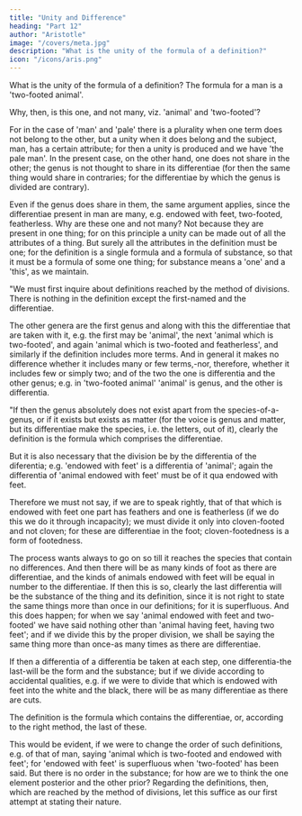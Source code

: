 ```yaml
---
title: "Unity and Difference"
heading: "Part 12"
author: "Aristotle"
image: "/covers/meta.jpg"
description: "What is the unity of the formula of a definition?"
icon: "/icons/aris.png"
---
```


<!-- "Now let us treat first of definition, in so far as we have not treated of it in the Analytics; for the problem stated in them is useful for our inquiries concerning substance. 
 -->

What is the unity of the formula of a definition? The formula for a man is a 'two-footed animal'.

Why, then, is this one, and not many, viz. 'animal' and 'two-footed'? 

For in the case of 'man' and 'pale' there is a plurality when one term does not belong to the other, but a unity when it does belong and the subject, man, has a certain attribute; for then a unity is produced and we have 'the pale man'. In the present case, on the other hand, one does not share in the other; the genus is not thought to share in its differentiae (for then the same thing would share in contraries; for the differentiae by which the genus is divided are contrary). 

Even if the genus does share in them, the same argument applies, since the differentiae present in man are many, e.g. endowed with feet, two-footed, featherless. Why are these one and not many? Not because they are present in one thing; for on this principle a unity can be made out of all the attributes of a thing. But surely all the attributes in the definition must be one; for the definition is a single formula and a formula of substance, so that it must be a formula of some one thing; for substance means a 'one' and a 'this', as we maintain.

"We must first inquire about definitions reached by the method of divisions. There is nothing in the definition except the first-named and the differentiae. 

The other genera are the first genus and along with this the differentiae that are taken with it, e.g. the first may be 'animal', the next 'animal which is two-footed', and again 'animal which is two-footed and featherless', and similarly if the definition includes more terms. And in general it makes no difference whether it includes many or few terms,-nor, therefore, whether it includes few or simply two; and of the two the one is differentia and the other genus; e.g. in 'two-footed animal' 'animal' is genus, and the other is differentia.

"If then the genus absolutely does not exist apart from the species-of-a-genus, or if it exists but exists as matter (for the voice is genus and matter, but its differentiae make the species, i.e. the letters, out of it), clearly the definition is the formula which comprises the differentiae.

But it is also necessary that the division be by the differentia of the diferentia; e.g. 'endowed with feet' is a differentia of 'animal'; again the differentia of 'animal endowed with feet' must be of it qua endowed with feet. 

Therefore we must not say, if we are to speak rightly, that of that which is endowed with feet one part has feathers and one is featherless (if we do this we do it through incapacity); we must divide it only into cloven-footed and not cloven; for these are differentiae in the foot; cloven-footedness is a form of footedness. 

The process wants always to go on so till it reaches the species that contain no differences. And then there will be as many kinds of foot as there are differentiae, and the kinds of animals endowed with feet will be equal in number to the differentiae. If then this is so, clearly the last differentia will be the substance of the thing and its definition, since it is not right to state the same things more than once in our definitions; for it is superfluous. And this does happen; for when we say 'animal endowed with feet and two-footed' we have said nothing other than 'animal having feet, having two feet'; and if we divide this by the proper division, we shall be saying the same thing more than once-as many times as there are differentiae.

If then a differentia of a differentia be taken at each step, one differentia-the last-will be the form and the substance; but if we divide according to accidental qualities, e.g. if we were to divide that which is endowed with feet into the white and the black, there will be as many differentiae as there are cuts. 

The definition is the formula which contains the differentiae, or, according to the right method, the last of these. 

This would be evident, if we were to change the order of such definitions, e.g. of that of man, saying 'animal which is two-footed and endowed with feet'; for 'endowed with feet' is superfluous when 'two-footed' has been said. But there is no order in the substance; for how are we to think the one element posterior and the other prior? Regarding the definitions, then, which are reached by the method of divisions, let this suffice as our first attempt at stating their nature.
